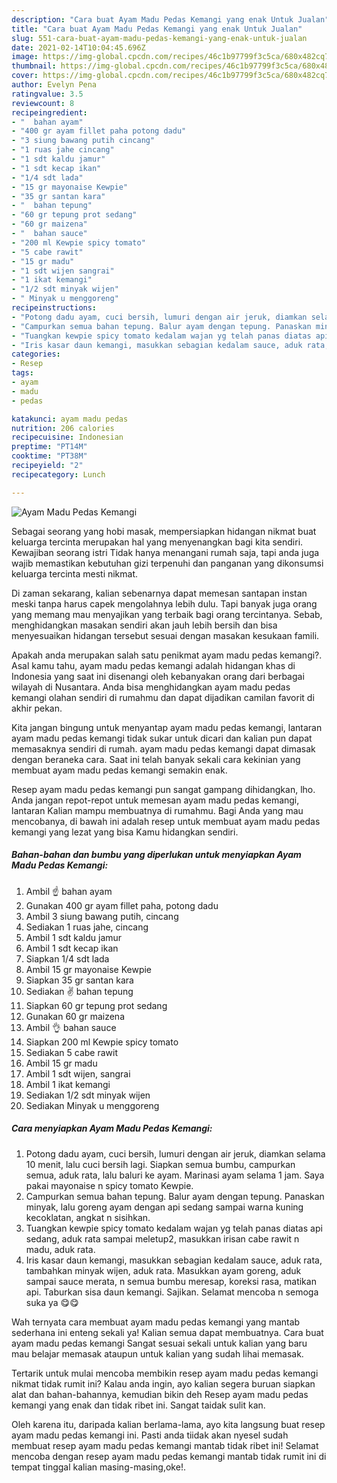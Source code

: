 ```yaml
---
description: "Cara buat Ayam Madu Pedas Kemangi yang enak Untuk Jualan"
title: "Cara buat Ayam Madu Pedas Kemangi yang enak Untuk Jualan"
slug: 551-cara-buat-ayam-madu-pedas-kemangi-yang-enak-untuk-jualan
date: 2021-02-14T10:04:45.696Z
image: https://img-global.cpcdn.com/recipes/46c1b97799f3c5ca/680x482cq70/ayam-madu-pedas-kemangi-foto-resep-utama.jpg
thumbnail: https://img-global.cpcdn.com/recipes/46c1b97799f3c5ca/680x482cq70/ayam-madu-pedas-kemangi-foto-resep-utama.jpg
cover: https://img-global.cpcdn.com/recipes/46c1b97799f3c5ca/680x482cq70/ayam-madu-pedas-kemangi-foto-resep-utama.jpg
author: Evelyn Pena
ratingvalue: 3.5
reviewcount: 8
recipeingredient:
- "  bahan ayam"
- "400 gr ayam fillet paha potong dadu"
- "3 siung bawang putih cincang"
- "1 ruas jahe cincang"
- "1 sdt kaldu jamur"
- "1 sdt kecap ikan"
- "1/4 sdt lada"
- "15 gr mayonaise Kewpie"
- "35 gr santan kara"
- "  bahan tepung"
- "60 gr tepung prot sedang"
- "60 gr maizena"
- "  bahan sauce"
- "200 ml Kewpie spicy tomato"
- "5 cabe rawit"
- "15 gr madu"
- "1 sdt wijen sangrai"
- "1 ikat kemangi"
- "1/2 sdt minyak wijen"
- " Minyak u menggoreng"
recipeinstructions:
- "Potong dadu ayam, cuci bersih, lumuri dengan air jeruk, diamkan selama 10 menit, lalu cuci bersih lagi. Siapkan semua bumbu, campurkan semua, aduk rata, lalu baluri ke ayam. Marinasi ayam selama 1 jam. Saya pakai mayonaise n spicy tomato Kewpie."
- "Campurkan semua bahan tepung. Balur ayam dengan tepung. Panaskan minyak, lalu goreng ayam dengan api sedang sampai warna kuning kecoklatan, angkat n sisihkan."
- "Tuangkan kewpie spicy tomato kedalam wajan yg telah panas diatas api sedang, aduk rata sampai meletup2, masukkan irisan cabe rawit n madu, aduk rata."
- "Iris kasar daun kemangi, masukkan sebagian kedalam sauce, aduk rata, tambahkan minyak wijen, aduk rata. Masukkan ayam goreng, aduk sampai sauce merata, n semua bumbu meresap, koreksi rasa, matikan api. Taburkan sisa daun kemangi. Sajikan. Selamat mencoba n semoga suka ya 😋😋"
categories:
- Resep
tags:
- ayam
- madu
- pedas

katakunci: ayam madu pedas 
nutrition: 206 calories
recipecuisine: Indonesian
preptime: "PT14M"
cooktime: "PT38M"
recipeyield: "2"
recipecategory: Lunch

---
```



![Ayam Madu Pedas Kemangi](https://img-global.cpcdn.com/recipes/46c1b97799f3c5ca/680x482cq70/ayam-madu-pedas-kemangi-foto-resep-utama.jpg)

Sebagai seorang yang hobi masak, mempersiapkan hidangan nikmat buat keluarga tercinta merupakan hal yang menyenangkan bagi kita sendiri. Kewajiban seorang istri Tidak hanya menangani rumah saja, tapi anda juga wajib memastikan kebutuhan gizi terpenuhi dan panganan yang dikonsumsi keluarga tercinta mesti nikmat.

Di zaman  sekarang, kalian sebenarnya dapat memesan santapan instan meski tanpa harus capek mengolahnya lebih dulu. Tapi banyak juga orang yang memang mau menyajikan yang terbaik bagi orang tercintanya. Sebab, menghidangkan masakan sendiri akan jauh lebih bersih dan bisa menyesuaikan hidangan tersebut sesuai dengan masakan kesukaan famili. 



Apakah anda merupakan salah satu penikmat ayam madu pedas kemangi?. Asal kamu tahu, ayam madu pedas kemangi adalah hidangan khas di Indonesia yang saat ini disenangi oleh kebanyakan orang dari berbagai wilayah di Nusantara. Anda bisa menghidangkan ayam madu pedas kemangi olahan sendiri di rumahmu dan dapat dijadikan camilan favorit di akhir pekan.

Kita jangan bingung untuk menyantap ayam madu pedas kemangi, lantaran ayam madu pedas kemangi tidak sukar untuk dicari dan kalian pun dapat memasaknya sendiri di rumah. ayam madu pedas kemangi dapat dimasak dengan beraneka cara. Saat ini telah banyak sekali cara kekinian yang membuat ayam madu pedas kemangi semakin enak.

Resep ayam madu pedas kemangi pun sangat gampang dihidangkan, lho. Anda jangan repot-repot untuk memesan ayam madu pedas kemangi, lantaran Kalian mampu membuatnya di rumahmu. Bagi Anda yang mau mencobanya, di bawah ini adalah resep untuk membuat ayam madu pedas kemangi yang lezat yang bisa Kamu hidangkan sendiri.

<!--inarticleads1-->

##### Bahan-bahan dan bumbu yang diperlukan untuk menyiapkan Ayam Madu Pedas Kemangi:

1. Ambil  ☝ bahan ayam
1. Gunakan 400 gr ayam fillet paha, potong dadu
1. Ambil 3 siung bawang putih, cincang
1. Sediakan 1 ruas jahe, cincang
1. Ambil 1 sdt kaldu jamur
1. Ambil 1 sdt kecap ikan
1. Siapkan 1/4 sdt lada
1. Ambil 15 gr mayonaise Kewpie
1. Siapkan 35 gr santan kara
1. Sediakan  ✌ bahan tepung
1. Siapkan 60 gr tepung prot sedang
1. Gunakan 60 gr maizena
1. Ambil  👌 bahan sauce
1. Siapkan 200 ml Kewpie spicy tomato
1. Sediakan 5 cabe rawit
1. Ambil 15 gr madu
1. Ambil 1 sdt wijen, sangrai
1. Ambil 1 ikat kemangi
1. Sediakan 1/2 sdt minyak wijen
1. Sediakan  Minyak u menggoreng




<!--inarticleads2-->

##### Cara menyiapkan Ayam Madu Pedas Kemangi:

1. Potong dadu ayam, cuci bersih, lumuri dengan air jeruk, diamkan selama 10 menit, lalu cuci bersih lagi. Siapkan semua bumbu, campurkan semua, aduk rata, lalu baluri ke ayam. Marinasi ayam selama 1 jam. Saya pakai mayonaise n spicy tomato Kewpie.
1. Campurkan semua bahan tepung. Balur ayam dengan tepung. Panaskan minyak, lalu goreng ayam dengan api sedang sampai warna kuning kecoklatan, angkat n sisihkan.
1. Tuangkan kewpie spicy tomato kedalam wajan yg telah panas diatas api sedang, aduk rata sampai meletup2, masukkan irisan cabe rawit n madu, aduk rata.
1. Iris kasar daun kemangi, masukkan sebagian kedalam sauce, aduk rata, tambahkan minyak wijen, aduk rata. Masukkan ayam goreng, aduk sampai sauce merata, n semua bumbu meresap, koreksi rasa, matikan api. Taburkan sisa daun kemangi. Sajikan. Selamat mencoba n semoga suka ya 😋😋




Wah ternyata cara membuat ayam madu pedas kemangi yang mantab sederhana ini enteng sekali ya! Kalian semua dapat membuatnya. Cara buat ayam madu pedas kemangi Sangat sesuai sekali untuk kalian yang baru mau belajar memasak ataupun untuk kalian yang sudah lihai memasak.

Tertarik untuk mulai mencoba membikin resep ayam madu pedas kemangi nikmat tidak rumit ini? Kalau anda ingin, ayo kalian segera buruan siapkan alat dan bahan-bahannya, kemudian bikin deh Resep ayam madu pedas kemangi yang enak dan tidak ribet ini. Sangat taidak sulit kan. 

Oleh karena itu, daripada kalian berlama-lama, ayo kita langsung buat resep ayam madu pedas kemangi ini. Pasti anda tiidak akan nyesel sudah membuat resep ayam madu pedas kemangi mantab tidak ribet ini! Selamat mencoba dengan resep ayam madu pedas kemangi mantab tidak rumit ini di tempat tinggal kalian masing-masing,oke!.

